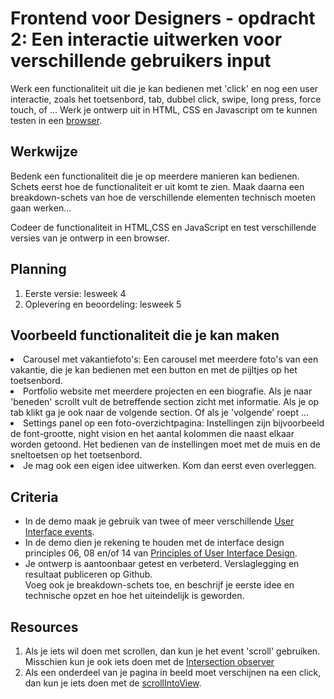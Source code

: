 # Frontend voor Designers - opdracht 2: Een interactie uitwerken voor verschillende gebruikers input

Werk een functionaliteit uit die je kan bedienen met 'click' en nog een user interactie, zoals het toetsenbord, tab, dubbel click, swipe, long press, force touch, of ... Werk je ontwerp uit in HTML, CSS en Javascript om te kunnen testen in een [browser](https://en.m.wikipedia.org/wiki/List_of_web_browsers).

## Werkwijze
Bedenk een functionaliteit die je op meerdere manieren kan bedienen. Schets eerst hoe de functionaliteit er uit komt te zien. Maak daarna een breakdown-schets van hoe de verschillende elementen technisch moeten gaan werken...

Codeer de functionaliteit in HTML,CSS en JavaScript en test verschillende versies van je ontwerp in een browser.

## Planning
1. Eerste versie: lesweek 4
2. Oplevering en beoordeling: lesweek 5


## Voorbeeld functionaliteit die je kan maken
<li>Carousel met vakantiefoto's: Een carousel met meerdere foto's van een vakantie, die je kan bedienen met een button en met de pijltjes op het toetsenbord.</li>
<li>Portfolio website met meerdere projecten en een biografie. Als je naar 'beneden' scrollt vult de betreffende section zicht met informatie. Als je op tab klikt ga je ook naar de volgende section. Of als je 'volgende' roept ...</li>
<li>Settings panel op een foto-overzichtpagina: Instellingen zijn bijvoorbeeld de font-grootte, night vision en het aantal kolommen die naast elkaar worden getoond. Het bedienen van de instellingen moet met de muis en de sneltoetsen op het toetsenbord.</li>
<li>Je mag ook een eigen idee uitwerken. Kom dan eerst even overleggen.</li>


## Criteria

- In de demo maak je gebruik van twee of meer verschillende [User Interface events](https://developer.mozilla.org/en-US/docs/Web/API/UIEvent).
- In de demo dien je rekening te houden met de interface design principles 06, 08 en/of 14 van [Principles of User Interface Design](http://bokardo.com/principles-of-user-interface-design/).
- Je ontwerp is aantoonbaar getest en verbeterd. Verslaglegging en resultaat publiceren op Github. <br>Voeg ook je breakdown-schets toe, en beschrijf je eerste idee en technische opzet en hoe het uiteindelijk is geworden.

## Resources

1. Als je iets wil doen met scrollen, dan kun je het event 'scroll' gebruiken. Misschien kun je ook iets doen met de [Intersection observer](https://pawelgrzybek.com/the-intersection-observer-api-explained/)
2. Als een onderdeel van je pagina in beeld moet verschijnen na een click, dan kun je iets doen met de [scrollIntoView](https://developer.mozilla.org/en-US/docs/Web/API/Element/scrollIntoView).
